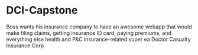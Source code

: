 # DCI-Capstone
Boss wants his insurance company to have an awesome webapp that would make filing claims, getting insurance ID card, 
paying premiums, and everything else health and P&C insurance-related super ea Doctor Casualty Insurance Corp
